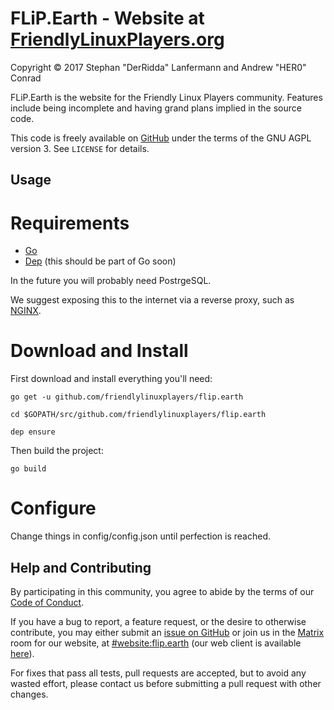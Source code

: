 # FLiP.Earth - Website at [FriendlyLinuxPlayers.org](https://FriendlyLinuxPlayers.org)

Copyright © 2017 Stephan "DerRidda" Lanfermann and Andrew "HER0" Conrad

FLiP.Earth is the website for the Friendly Linux Players community. Features
include being incomplete and having grand plans implied in the source code.

This code is freely available on
[GitHub](https://github.com/FriendlyLinuxPlayers/flip.earth) under the terms of
the GNU AGPL version 3. See `LICENSE` for details.

## Usage

# Requirements

* [Go](https://golang.org)
* [Dep](https://github.com/golang/dep) (this should be part of Go soon)

In the future you will probably need PostrgeSQL.

We suggest exposing this to the internet via a reverse proxy, such as
[NGINX](https://www.nginx.com).

# Download and Install

First download and install everything you'll need:

`go get -u github.com/friendlylinuxplayers/flip.earth`

`cd $GOPATH/src/github.com/friendlylinuxplayers/flip.earth`

`dep ensure`

Then build the project:

`go build`

# Configure

Change things in config/config.json until perfection is reached.

## Help and Contributing

By participating in this community, you agree to abide by the terms of our
[Code of Conduct](https://FriendlyLinuxPlayers.org/conduct).

If you have a bug to report, a feature request, or the desire to otherwise
contribute, you may either submit an
[issue on GitHub](https://github.com/FriendlyLinuxPlayers/flip.earth/issues) or
join us in the [Matrix](https://matrix.org) room for our website, at
[#website:flip.earth](https://matrix.to/#/#website:flip.earth) (our web client
is available [here](https://riot.flip.earth/#/room/#website:flip.earth)).

For fixes that pass all tests, pull requests are accepted, but to avoid any
wasted effort, please contact us before submitting a pull request with other
changes.
